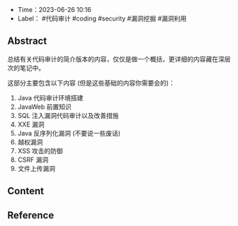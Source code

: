 - Time：2023-06-26 10:16
- Label： #代码审计 #coding #security #漏洞挖掘 #漏洞利用

## Abstract

总结有关代码审计的简介版本的内容，仅仅是做一个概括，更详细的内容藏在深层次的笔记中。

这部分主要包含以下内容 (但是这些基础的内容你需要会的)：

1. Java 代码审计环境搭建
2. JavaWeb 前置知识
3. SQL 注入漏洞代码审计以及改善措施
4. XXE 漏洞
5. Java 反序列化漏洞 (不要说一些废话)
6. 越权漏洞
7. XSS 攻击的防御
8. CSRF 漏洞
9. 文件上传漏洞

## Content

## Reference
